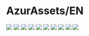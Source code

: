 # AzurAssets/EN
![](https://img.shields.io/badge/EN-9.1.183-blue?style=flat-square)
![](https://img.shields.io/badge/CV-618-blue?style=flat-square)
![](https://img.shields.io/badge/L2D-693-blue?style=flat-square)
![](https://img.shields.io/badge/PIC-24-blue?style=flat-square)
![](https://img.shields.io/badge/BGM-26-blue?style=flat-square)
![](https://img.shields.io/badge/CIPHER-56-blue?style=flat-square)
![](https://img.shields.io/badge/MANGA-80-blue?style=flat-square)
![](https://img.shields.io/badge/PAINTING-332-blue?style=flat-square)
![](https://img.shields.io/badge/DORM-118-blue?style=flat-square)
![](https://img.shields.io/badge/MAP-1-blue?style=flat-square)